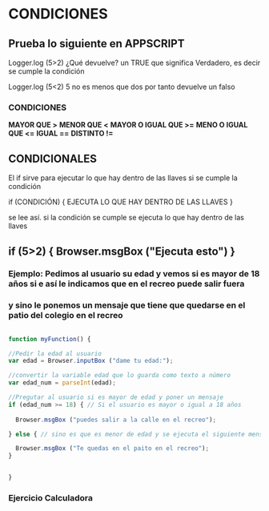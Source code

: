 # CONDICIONES

## Prueba lo siguiente en APPSCRIPT

Logger.log (5>2) ¿Qué devuelve? un TRUE que significa Verdadero, es decir se cumple la condición

Logger.log (5<2) 5 no es menos que dos por tanto devuelve un falso

### CONDICIONES

**MAYOR QUE >**
**MENOR QUE <**
**MAYOR O IGUAL QUE >=**
**MENO O IGUAL QUE <=**
**IGUAL ==**
**DISTINTO !=**


## CONDICIONALES

El if sirve para ejecutar lo que hay dentro de las llaves si se cumple la condición

if (CONDICIÓN) {
  EJECUTA LO QUE HAY DENTRO DE LAS LLAVES
}

se lee así. si la condición se cumple se ejecuta lo que hay dentro de las llaves

if (5>2) {
  Browser.msgBox ("Ejecuta esto")
}
---
### Ejemplo: Pedimos al usuario su edad y vemos si es mayor de 18 años si e así le indicamos que en el recreo puede salir fuera
### y sino le ponemos un mensaje que tiene que quedarse en el patio del colegio en el recreo
``` javascript

function myFunction() {

//Pedir la edad al usuario
var edad = Browser.inputBox ("dame tu edad:");

//convertir la variable edad que lo guarda como texto a número
var edad_num = parseInt(edad);

//Pregutar al usuario si es mayor de edad y poner un mensaje
if (edad_num >= 18) { // Si el usuario es mayor o igual a 18 años
  
  Browser.msgBox ("puedes salir a la calle en el recreo");

} else { // sino es que es menor de edad y se ejecuta el siguiente mensaje

  Browser.msgBox ("Te quedas en el paito en el recreo");
}


}
```

### Ejercicio Calculadora

``` javascript

```
